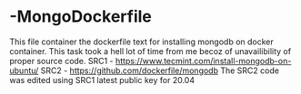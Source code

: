 # -MongoDockerfile
This file container the dockerfile text for installing mongodb on docker container.
This task took a hell lot of time from me becoz of unavailibility of proper source code.
SRC1 - https://www.tecmint.com/install-mongodb-on-ubuntu/
SRC2 - https://github.com/dockerfile/mongodb
The SRC2 code was edited using  SRC1 latest public key for 20.04
